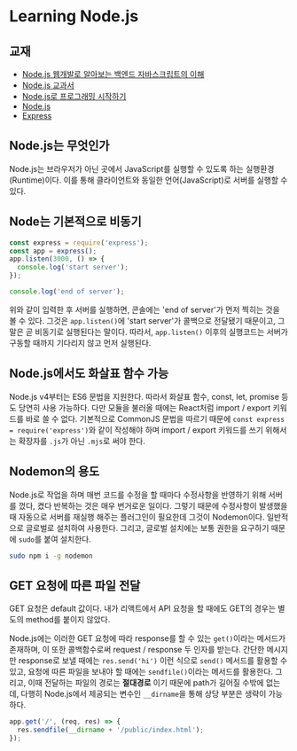 # Learning Node.js

## 교재

- [Node.js 웹개발로 알아보는 백엔드 자바스크립트의 이해](https://www.inflearn.com/course/node-js-%EC%9B%B9%EA%B0%9C%EB%B0%9C#)
- [Node.js 교과서](http://www.yes24.com/Product/Goods/91213376)
- [Node.js로 프로그래밍 시작하기](http://www.yes24.com/Product/Goods/86429845)
- [Node.js](https://nodejs.org/ko/about/)
- [Express](https://expressjs.com/ko/starter/installing.html)

## Node.js는 무엇인가

Node.js는 브라우저가 아닌 곳에서 JavaScript를 실행할 수 있도록 하는 실행환경(Runtime)이다. 이를 통해 클라이언트와 동일한 언어(JavaScript)로 서버를 실행할 수 있다.

## Node는 기본적으로 비동기

```javascript
const express = require('express');
const app = express();
app.listen(3000, () => {
  console.log('start server');
});

console.log('end of server');
```

위와 같이 입력한 후 서버를 실행하면, 콘솔에는 'end of server'가 먼저 찍히는 것을 볼 수 있다. 그것은 `app.listen()`에 'start server'가 콜백으로 전달됐기 때문이고, 그말은 곧 비동기로 실행된다는 말이다. 따라서, `app.listen()` 이후의 실행코드는 서버가 구동할 때까지 기다리지 않고 먼저 실행된다.

## Node.js에서도 화살표 함수 가능

Node.js v4부터는 ES6 문법을 지원한다. 따라서 화살표 함수, const, let, promise 등도 당연히 사용 가능하다.
다만 모듈을 불러올 때에는 React처럼 import / export 키워드를 바로 쓸 수 없다. 기본적으로 CommonJS 문법을 따르기 때문에 `const express = require('express')`와 같이 작성해야 하며 import / export 키워드를 쓰기 위해서는 확장자를 `.js`가 아닌 `.mjs`로 써야 한다.

## Nodemon의 용도

Node.js로 작업을 하며 매번 코드를 수정을 할 때마다 수정사항을 반영하기 위해 서버를 껐다, 켰다 반복하는 것은 매우 번거로운 일이다. 그렇기 때문에 수정사항이 발생했을 때 자동으로 서버를 재실행 해주는 플러그인이 필요한데 그것이 Nodemon이다. 일반적으로 글로벌로 설치하여 사용한다. 그리고, 글로벌 설치에는 보통 권한을 요구하기 때문에 `sudo`를 붙여 설치한다.

```bash
sudo npm i -g nodemon
```

## GET 요청에 따른 파일 전달

GET 요청은 default 값이다. 내가 리액트에서 API 요청을 할 때에도 GET의 경우는 별도의 method를 붙이지 않았다.

Node.js에는 이러한 GET 요청에 따라 response를 할 수 있는 `get()`이라는 메서드가 존재하며, 이 또한 콜백함수로써 request / response 두 인자를 받는다. 간단한 메시지만 response로 보낼 때에는 `res.send('hi')` 이런 식으로 `send()` 메서드를 활용할 수 있고, 요청에 따른 파일을 보내야 할 때에는 `sendfile()`이라는 메서드를 활용한다. 그리고, 이때 전달하는 파일의 경로는 **절대경로** 이기 때문에 path가 길어질 수밖에 없는데, 다행히 Node.js에서 제공되는 변수인 `__dirname`을 통해 상당 부분은 생략이 가능하다.

```javascript
app.get('/', (req, res) => {
  res.sendfile(__dirname + '/public/index.html');
});
```
